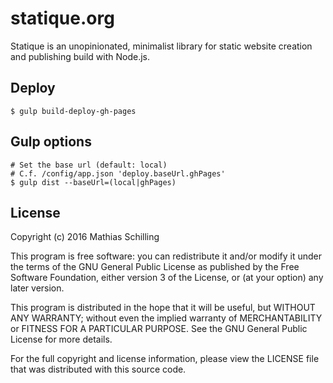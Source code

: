# statique.org

Statique is an unopinionated, minimalist library for static website creation and publishing build with Node.js.

## Deploy

```shell
$ gulp build-deploy-gh-pages
```

## Gulp options

```shell
# Set the base url (default: local)
# C.f. /config/app.json 'deploy.baseUrl.ghPages'
$ gulp dist --baseUrl=(local|ghPages)
```

## License

Copyright (c) 2016 Mathias Schilling

This program is free software: you can redistribute it and/or modify it under the terms of the GNU General Public License as published by the Free Software Foundation, either version 3 of the License, or (at your option) any later version.

This program is distributed in the hope that it will be useful, but WITHOUT ANY WARRANTY; without even the implied warranty of MERCHANTABILITY or FITNESS FOR A PARTICULAR PURPOSE. See the GNU General Public License for more details.

For the full copyright and license information, please view the LICENSE file that was distributed with this source code.
